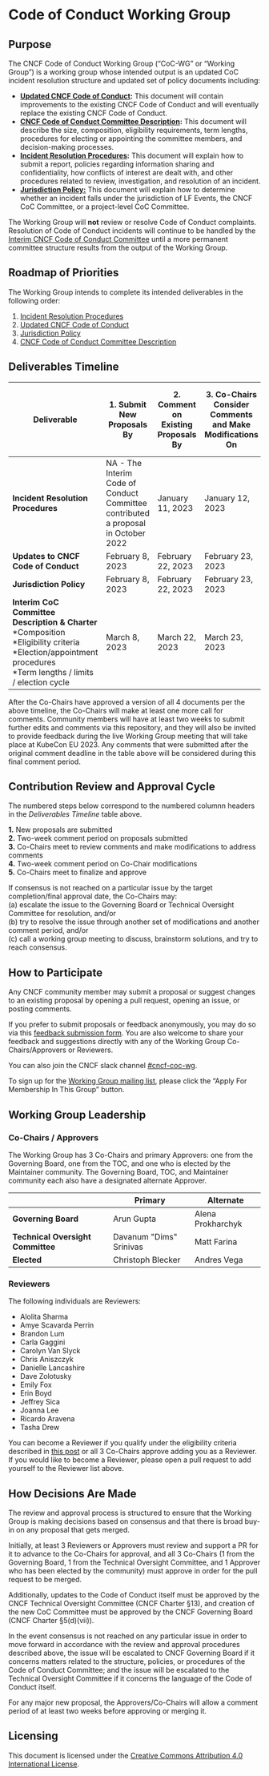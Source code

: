 # Code of Conduct Working Group

## Purpose

The CNCF Code of Conduct Working Group (“CoC-WG” or “Working Group”) is a working group whose intended output is an updated CoC incident resolution structure and updated set of policy documents including:
-  **[Updated CNCF Code of Conduct]:** This document will contain improvements to the existing CNCF Code of Conduct and will eventually replace the existing CNCF Code of Conduct.
-  **[CNCF Code of Conduct Committee Description]:** This document will describe the size, composition, eligibility requirements, term lengths, procedures for electing or appointing the committee members, and decision-making processes.
-  **[Incident Resolution Procedures]:** This document will explain how to submit a report, policies regarding information sharing and confidentiality, how conflicts of interest are dealt with, and other procedures related to review, investigation, and resolution of an incident.
-  **[Jurisdiction Policy:](https://github.com/cncf/wg-coc/blob/main/coc-committee-jurisdiction-policy-proposed.md)**  This document will explain how to determine whether an incident falls under the jurisdiction of LF Events, the CNCF CoC Committee, or a project-level CoC Committee.

The Working Group will **not** review or resolve Code of Conduct complaints.  Resolution of Code of Conduct incidents will continue to be handled by the [Interim CNCF Code of Conduct Committee](https://www.cncf.io/conduct/committee/) until a more permanent committee structure results from the output of the Working Group.

## Roadmap of Priorities

The Working Group intends to complete its intended deliverables in the following order:
1. [Incident Resolution Procedures]
1. [Updated CNCF Code of Conduct]
1. [Jurisdiction Policy](https://github.com/cncf/wg-coc/blob/main/coc-committee-jurisdiction-policy-proposed.md)
1. [CNCF Code of Conduct Committee Description]

## Deliverables Timeline

| **Deliverable**                                                                                                                                         | **1. Submit New Proposals By**                                                        | **2. Comment on Existing Proposals By** | **3. Co-Chairs Consider Comments and Make Modifications On** | **4. Comment on Co-Chair Modifications By** | **5. Co-Chairs Meet to Finalize &  Approve On** |
|-----------------------------------------------------------------------------------------------------------------------------------------------------|-----------------------------------------------------------------------------------|-------------------------------------|-------------------------------------------------------|-----------------------------------------|------------------------------------------|
| **Incident Resolution Procedures**                                                                                                                     | NA - The Interim Code of Conduct Committee contributed a proposal in October 2022 | January 11, 2023                    | January 12, 2023                                      | January 25, 2023                        | January 26, 2022                         |
| **Updates to CNCF Code of Conduct**                                                                                                                     | February 8, 2023                                                                  | February 22, 2023                   | February 23, 2023                                     | March 8, 2023                           | March 9, 2023                            |
| **Jurisdiction Policy**                                                                                                                    | February 8, 2023                                                                  | February 22, 2023                   | February 23, 2023                                     | March 8, 2023                           | March 9, 2023                            |
| **Interim CoC Committee Description & Charter**   <br/> *Composition <br/> *Eligibility criteria  <br/> *Election/appointment procedures  <br/> *Term lengths / limits / election cycle | March 8, 2023                                                                     | March 22, 2023                      | March 23, 2023                                        | April 5, 2023                           | April 6, 2023                            |

After the Co-Chairs have approved a version of all 4 documents per the above timeline, the Co-Chairs will make at least one more call for comments. Community members will have at least two weeks to submit further edits and comments via this repository, and they will also be invited to provide feedback during the live Working Group meeting that will take place at KubeCon EU 2023. Any comments that were submitted after the original comment deadline in the table above will be considered during this final comment period.

## Contribution Review and Approval Cycle

The numbered steps below correspond to the numbered columnn headers in the *Deliverables Timeline* table above.

**1.**   New proposals are submitted  
**2.**   Two-week comment period on proposals submitted  
**3.**   Co-Chairs meet to review comments and make modifications to address comments  
**4.**   Two-week comment period on Co-Chair modifications  
**5.**   Co-Chairs meet to finalize and approve


If consensus is not reached on a particular issue by the target completion/final approval date, the Co-Chairs may:  
(a) escalate the issue to the Governing Board or Technical Oversight Committee for resolution, and/or  
(b) try to resolve the issue through another set of modifications and another comment period, and/or  
(c) call a working group meeting to discuss, brainstorm solutions, and try to reach consensus.

## How to Participate

Any CNCF community member may submit a proposal or suggest changes to an existing proposal by opening a pull request, opening an issue, or posting comments.

If you prefer to submit proposals or feedback anonymously, you may do so via this [feedback submission form](https://forms.gle/pUMpHde799UkRGgC8).  You are also welcome to share your feedback and suggestions directly with any of the Working Group Co-Chairs/Approvers or Reviewers.

You can also join the CNCF slack channel [#cncf-coc-wg](https://cloud-native.slack.com/archives/C041LMZP31R).

To sign up for the [Working Group mailing list](https://lists.cncf.io/g/cncf-coc-wg/), please click the “Apply For Membership In This Group” button.

## Working Group Leadership

### Co-Chairs / Approvers

The Working Group has 3 Co-Chairs and primary Approvers: one from the Governing Board, one from the TOC, and one who is elected by the Maintainer community.  The Governing Board, TOC, and Maintainer community each also have a designated alternate Approver.

|                                   | **Primary**             | **Alternate**     |
|-----------------------------------|-------------------------|-------------------|
| **Governing Board**               | Arun Gupta              | Alena Prokharchyk |
| **Technical Oversight Committee** | Davanum "Dims" Srinivas | Matt Farina       |
| **Elected**                       | Christoph Blecker       | Andres Vega       |


### Reviewers

The following individuals are Reviewers:

-  Alolita Sharma
-  Amye Scavarda Perrin
-  Brandon Lum
-  Carla Gaggini
-  Carolyn Van Slyck
-  Chris Aniszczyk
-  Danielle Lancashire
-  Dave Zolotusky
-  Emily Fox
-  Erin Boyd
-  Jeffrey Sica
-  Joanna Lee
-  Ricardo Aravena
-  Tasha Drew

You can become a Reviewer if you qualify under the eligibility criteria described in [this post](https://www.cncf.io/blog/2022/06/23/new-structure-for-cncf-code-of-conduct-update-project/) or all 3 Co-Chairs approve adding you as a Reviewer.  If you would like to become a Reviewer, please open a pull request to add yourself to the Reviewer list above.

## How Decisions Are Made

The review and approval process is structured to ensure that the Working Group is making decisions based on consensus and that there is broad buy-in on any proposal that gets merged.

Initially, at least 3 Reviewers or Approvers must review and support a PR for it to advance to the Co-Chairs for approval, and all 3 Co-Chairs (1 from the Governing Board, 1 from the Technical Oversight Committee, and 1 Approver who has been elected by the community) must approve in order for the pull request to be merged.

Additionally, updates to the Code of Conduct itself must be approved by the CNCF Technical Oversight Committee (CNCF Charter §13), and creation of the new CoC Committee must be approved by the CNCF Governing Board (CNCF Charter §5(d)(vii)).

In the event consensus is not reached on any particular issue in order to move forward in accordance with the review and approval procedures described above, the issue will be escalated to CNCF Governing Board if it concerns matters related to the structure, policies, or procedures of the Code of Conduct Committee; and the issue will be escalated to the Technical Oversight Committee if it concerns the language of the Code of Conduct itself.

For any major new proposal, the Approvers/Co-Chairs will allow a comment period of at least two weeks before approving or merging it.

## Licensing

This document is licensed under the [Creative Commons Attribution 4.0 International License](https://creativecommons.org/licenses/by/4.0/).

[Updated CNCF Code of Conduct]: /code-of-conduct-proposed.md
[CNCF Code of Conduct Committee Description]: /coc-committee-description-proposed.md
[Incident Resolution Procedures]: /coc-incident-resolution-procedures-proposed.md
